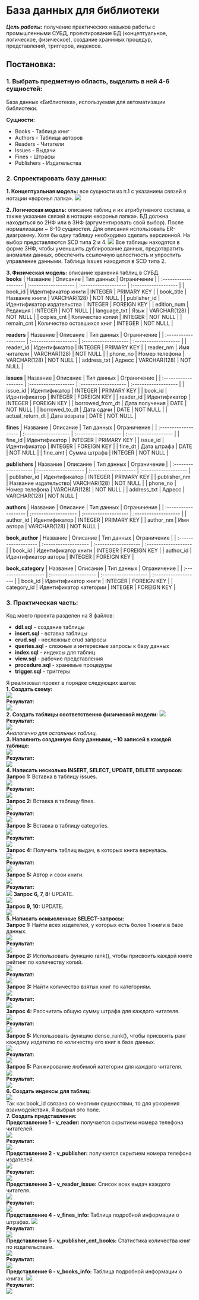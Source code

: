 # База данных для библиотеки

***Цель работы:*** получение практических навыков работы с промышленными СУБД, проектирование БД (концептуальное, логическое, физическое), создание хранимых процедур, представлений, триггеров, индексов.

## Постановка:

### 1. Выбрать предметную область, выделить в ней 4-6 сущностей:
База данных «Библиотека», используемая для автоматизации библиотеки.

**Сущности:**
- Books - Таблица книг
- Authors - Таблица авторов
- Readers - Читатели
- Issues - Выдачи
- Fines - Штрафы
- Publishers - Издательства
### 2. Спроектировать базу данных:
**1. Концептуальная модель:** все сущности из п.1 с указанием связей в нотации «воронья лапка».
![](https://github.com/ngnhtrg/Library-Management-System/blob/master/pics/conceptual.png)

**2. Логическая модель:** описание таблиц и их атрибутивного состава, а также указание связей в нотации «воронья лапка». БД должна находиться во 2НФ или в 3НФ (аргументировать свой выбор). После нормализации ~ 8-10 сущностей. Для описания использовать ER-диаграмму. Хотя бы одну таблицу необходимо сделать версионной. На выбор представляются SCD типа 2 и 4.
![](https://github.com/ngnhtrg/Library-Management-System/blob/master/pics/logic.png)
Все таблицы находятся в форме 3НФ, чтобы уменьшить дублирование данных, предотвратить аномалии данных, обеспечить ссылочную целостность и упростить управление данными. Таблица Issues находится в SCD типа 2.

**3. Физическая модель:** описание хранения таблиц в СУБД.  
**books**
| Название             | Описание             | Тип данных           | Ограничение          |
| :------------------- | :------------------- | :------------------- | :------------------- |
| book_id              | Идентификатор книги  | INTEGER              | PRIMARY KEY          |
| book_title           | Название книги       | VARCHAR(128)         | NOT NULL             |
| publisher_id         | Идентификатор издательства | INTEGER        | FOREIGN KEY          |
| edition_num          | Редакция             | INTEGER              | NOT NULL             |
| language_txt         | Язык                 | VARCHAR(128)         | NOT NULL             |
| copies_cnt           | Количество копий     | INTEGER              | NOT NULL             |
| remain_cnt           | Количество оставшихся книг | INTEGER        | NOT NULL             |

**readers**
| Название             | Описание             | Тип данных           | Ограничение          |
| :------------------- | :------------------- | :------------------- | :------------------- |
| reader_id            | Идентификатор        | INTEGER              | PRIMARY KEY          |
| reader_nm            | Имя читатели         | VARCHAR(128)         | NOT NULL             |
| phone_no             | Номер телефона       | VARCHAR(128)         | NOT NULL             |
| address_txt          | Адресс               | VARCHAR(128)         | NOT NULL             |

**issues**
| Название             | Описание             | Тип данных           | Ограничение          |
| :------------------- | :------------------- | :------------------- | :------------------- |
| issue_id             | Идентификатор        | INTEGER              | PRIMARY KEY          |
| book_id              | Идентификатор        | INTEGER              | FOREIGN KEY          |
| reader_id            | Идентификатор        | INTEGER              | FOREIGN KEY          |
| borrowed_from_dt     | Дата получения       | DATE                 | NOT NULL             |
| borrowed_to_dt       | Дата сдачи           | DATE                 | NOT NULL             |
| actual_return_dt     | Дата возрата         | DATE                 | NOT NULL             |


**fines**
| Название             | Описание             | Тип данных           | Ограничение          |
| :------------------- | :------------------- | :------------------- | :------------------- |
| fine_id              | Идентификатор        | INTEGER              | PRIMARY KEY          |
| issue_id             | Идентификатор        | INTEGER              | FOREIGN KEY          |
| fine_dt              | Дата штрафа          | DATE                 | NOT NULL             |
| fine_amt             | Сумма штрафа         | INTEGER              | NOT NULL             |

**publishers**
| Название             | Описание             | Тип данных           | Ограничение          |
| :------------------- | :------------------- | :------------------- | :------------------- |
| publisher_id         | Идентификатор        | INTEGER              | PRIMARY KEY          |
| publisher_nm         | Название издательство| VARCHAR(128)         | NOT NULL             |
| phone_no             | Номер телефона       | VARCHAR(128)         | NOT NULL             |
| address_txt          | Адресс               | VARCHAR(128)         | NOT NULL             |

**authors**
| Название             | Описание             | Тип данных           | Ограничение          |
| :------------------- | :------------------- | :------------------- | :------------------- |
| author_id            | Идентификатор        | INTEGER              | PRIMARY KEY          |
| author_nm            | Имя автора           | VARCHAR(128)         | NOT NULL             |

**book_author**
| Название             | Описание             | Тип данных           | Ограничение          |
| :------------------- | :------------------- | :------------------- | :------------------- |
| book_id              | Идентификатор книги  | INTEGER              | FOREIGN KEY          |
| author_id            | Идентификатор автора | INTEGER              | FOREIGN KEY          |

**book_category**
| Название             | Описание             | Тип данных           | Ограничение          |
| :------------------- | :------------------- | :------------------- | :------------------- |
| book_id              | Идентификатор книги  | INTEGER              | FOREIGN KEY          |
| category_id          | Идентификатор категории | INTEGER           | FOREIGN KEY          |

### 3. Практическая часть:

Код моего проекта разделен на 8 файлов:

- **ddl.sql** - создание таблицы
- **insert.sql** - вставка таблицы
- **crud.sql** - несложные crud запросы
- **queries.sql** - сложные и интересные запросы к базу данных
- **index.sql** - индексы для таблиц
- **view.sql** - рабочие представления 
- **procedure.sql** - хранимые процедуры
- **trigger.sql** - триггеры

Я реализовал проект в порядке следующих шагов:  
**1. Создать схему:**  
![](https://github.com/ngnhtrg/Library-Management-System/blob/master/pics/1-1.png)  
**Результат:**  
![](https://github.com/ngnhtrg/Library-Management-System/blob/master/pics/1-2.png)  
**2. Создать таблицы соответственно физической модели:**
![](https://github.com/ngnhtrg/Library-Management-System/blob/master/pics/2-1.png)  
**Результат:**  
![](https://github.com/ngnhtrg/Library-Management-System/blob/master/pics/2-2.png)  
*Аналогично для остальных таблиц.*  
**3. Наполнить созданную базу данными, \~10 записей в каждой таблице:**  
![](https://github.com/ngnhtrg/Library-Management-System/blob/master/pics/3-1.png)  
**Результат:**  
![](https://github.com/ngnhtrg/Library-Management-System/blob/master/pics/3-2.png)  
**4. Написать несколько INSERT, SELECT, UPDATE, DELETE запросов:**  
**Запрос 1:** Вставка в таблицу issues.  
![](https://github.com/ngnhtrg/Library-Management-System/blob/master/pics/4-1-1.png)  
**Результат:**  
![](https://github.com/ngnhtrg/Library-Management-System/blob/master/pics/4-1-2.png)  
**Запрос 2:** Вставка в таблицу fines.  
![](https://github.com/ngnhtrg/Library-Management-System/blob/master/pics/4-2-1.png)  
**Результат:**  
![](https://github.com/ngnhtrg/Library-Management-System/blob/master/pics/4-2-2.png)  
**Запрос 3:** Вставка в таблицу categories.  
![](https://github.com/ngnhtrg/Library-Management-System/blob/master/pics/4-3-1.png)  
**Результат:**  
![](https://github.com/ngnhtrg/Library-Management-System/blob/master/pics/4-3-2.png)  
**Запрос 4:** Получить таблиц выдач, в которых книга вернулась.  
![](https://github.com/ngnhtrg/Library-Management-System/blob/master/pics/4-4-1.png)  
**Результат:**  
![](https://github.com/ngnhtrg/Library-Management-System/blob/master/pics/4-4-2.png)  
**Запрос 5:** Автор и свои книги.  
![](https://github.com/ngnhtrg/Library-Management-System/blob/master/pics/4-5-1.png)  
**Результат:**  
![](https://github.com/ngnhtrg/Library-Management-System/blob/master/pics/4-5-2.png)  **Запрос 6, 7, 8:** UPDATE.  
![](https://github.com/ngnhtrg/Library-Management-System/blob/master/pics/4-678.png)  
**Запрос 9, 10:** UPDATE.  
![](https://github.com/ngnhtrg/Library-Management-System/blob/master/pics/4-910.png)  
**5. Написать осмысленные SELECT-запросы:**  
**Запрос 1:** Найти всех издателей, у которых есть более 1 книги в базе данных.  
![](https://github.com/ngnhtrg/Library-Management-System/blob/master/pics/5-1-1.png)  
**Результат:**  
![](https://github.com/ngnhtrg/Library-Management-System/blob/master/pics/5-1-2.png)  
**Запрос 2:** Использовать функцию rank(), чтобы присвоить каждой книге рейтинг по количеству копий.  
![](https://github.com/ngnhtrg/Library-Management-System/blob/master/pics/5-2-1.png)  
**Результат:**  
![](https://github.com/ngnhtrg/Library-Management-System/blob/master/pics/5-2-2.png)  
**Запрос 3:** Найти количество взятых книг по категориям.  
![](https://github.com/ngnhtrg/Library-Management-System/blob/master/pics/5-3-1.png)  
**Результат:**  
![](https://github.com/ngnhtrg/Library-Management-System/blob/master/pics/5-3-2.png)  
**Запрос 4:** Рассчитать общую сумму штрафа для каждого читателя.  
![](https://github.com/ngnhtrg/Library-Management-System/blob/master/pics/5-4-1.png)  
**Результат:**  
![](https://github.com/ngnhtrg/Library-Management-System/blob/master/pics/5-4-2.png)  
**Запрос 5:** Использовать функцию dense_rank(), чтобы присвоить ранг каждому издателю по количеству его книг в базе данных.  
![](https://github.com/ngnhtrg/Library-Management-System/blob/master/pics/5-5-1.png)  
**Результат:**  
![](https://github.com/ngnhtrg/Library-Management-System/blob/master/pics/5-5-2.png)  
**Запрос 5:** Ранжирование любимой категории для каждого читателя.  
![](https://github.com/ngnhtrg/Library-Management-System/blob/master/pics/5-6-1.png)  
**Результат:**  
![](https://github.com/ngnhtrg/Library-Management-System/blob/master/pics/5-6-2.png)  
**6. Создать индексы для таблиц:**  
![](https://github.com/ngnhtrg/Library-Management-System/blob/master/pics/6.png)  
Так как book_id связана со многими сущностями, то для ускорения взаимодействия, Я выбрал это поле.  
**7. Создать представления:**  
**Представление 1 - v_reader:** получается скрытием номера телефона читателей.  
![](https://github.com/ngnhtrg/Library-Management-System/blob/master/pics/7-1-1.png)  
**Результат:**  
![](https://github.com/ngnhtrg/Library-Management-System/blob/master/pics/7-1-2.png)  
**Представление 2 - v_publisher:**  получается скрытием номера телефона издателей.  
![](https://github.com/ngnhtrg/Library-Management-System/blob/master/pics/7-2-1.png)  
**Результат:**  
![](https://github.com/ngnhtrg/Library-Management-System/blob/master/pics/7-2-2.png)  
**Представление 3 - v_reader_issue:** Список всех выдач каждого читателя.  
![](https://github.com/ngnhtrg/Library-Management-System/blob/master/pics/7-3-1.png)  
**Результат:**  
![](https://github.com/ngnhtrg/Library-Management-System/blob/master/pics/7-3-2.png)  
**Представление 4 - v_fines_info:** Таблица подробной информации о штрафах.
![](https://github.com/ngnhtrg/Library-Management-System/blob/master/pics/7-4-1.png)  
**Результат:**  
![](https://github.com/ngnhtrg/Library-Management-System/blob/master/pics/7-4-2.png)  
**Представление 5 - v_publisher_cnt_books:** Статистика количества книг по издательствам.  
![](https://github.com/ngnhtrg/Library-Management-System/blob/master/pics/7-5-1.png)  
**Результат:**  
![](https://github.com/ngnhtrg/Library-Management-System/blob/master/pics/7-5-2.png)  
**Представление 6 - v_books_info:** Таблица подробной информации о книгах.
![](https://github.com/ngnhtrg/Library-Management-System/blob/master/pics/7-6-1.png)  
**Результат:**  
![](https://github.com/ngnhtrg/Library-Management-System/blob/master/pics/7-6-2.png)  